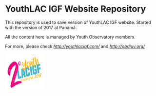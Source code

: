 # YouthLAC IGF Website Repository

This repository is used to save version of YouthLAC IGF website. Started with the version of 2017 at Panamá.

All the content here is managed by Youth Observatory members.

For more, please check <i> http://youthlacigf.com/ </i> and <i> http://obdjuv.org/ </i>

<img src="https://github.com/YouthObservatory/youthlacigf-website/blob/master/youth-lac-2017/assets/img/LACIGF-logo.png" alt="Second at Panamá" width="128" height="128">
